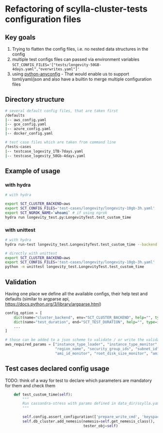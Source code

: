 # Refactoring of scylla-cluster-tests configuration files

## Key goals
1) Trying to flatten the config files, i.e. no nested data structures in the config
2) multiple test configs files can passed via environment variables `SCT_CONFIG_FILES='["tests/longevity-50GB-4days.yaml","overwrites.yaml"]'`
3) using [python-anyconfig](https://github.com/ssato/python-anyconfig) - That would enable us to support toml/yaml/json and also have a builtin to merge multiple configuration files

## Directory structure
```bash
# several default config files, that are taken first
/defaults
|-- aws_config.yaml
|-- gce_config.yaml
|-- azure_config.yaml
|-- docker_config.yaml

# test case files which are taken from command line
/tests-cases
|-- testcase_logevity_1TB-7days.yaml
|-- testcase_logevity_50Gb-4days.yaml

```

## Example of usage

### with hydra
```bash
# with hydra

export SCT_CLUSTER_BACKEND=aws
export SCT_CONFIG_FILES='test-cases/longevity/longevity-10gb-3h.yaml'
export SCT_NGROK_NAME=`whoami` # if using ngrok
hydra run longevity_test.py:LongevityTest.test_custom_time
```

### with unittest
```bash
# with hydra
hydra run-test longevity_test.LongevityTest.test_custom_time --backend aws --config test-cases/longevity/longevity-10gb-3h.yaml

# directly with unittest
export SCT_CLUSTER_BACKEND=aws
export SCT_CONFIG_FILES='test-cases/longevity/longevity-10gb-3h.yaml'
python -m unittest longevity_test.LongevityTest.test_custom_time

```

## Validation
Having one place we define all the available configs, their help test and defaults
(similar to argparse api, https://docs.python.org/3/library/argparse.html)
````python
config_option = [
    dict(name="cluster_backend", env="SCT_CLUSTER_BACKEND", help="", type=str),
    dict(name="test_duration", end="SCT_TEST_DURATION", help="", type=int),
    ...
]

# those can be added to a json scheme to validate / or write the validation code for it to be a bit clearer output
aws_required_params = ["instance_type_loader", "instance_type_monitor", "instance_type_db", "instance_type_db",
                       "region_name", "security_group_ids", "subnet_id", "ami_id_db_scylla", "ami_id_loader",
                       "ami_id_monitor", "root_disk_size_monitor", "ami_db_scylla_user", "ami_monitor_user"]

````

## Test cases declared config usage

TODO: think of a way for test to declare which parameters are mandatory for them and check them

```python
    def test_custom_time(self):
        """
        Run cassandra-stress with params defined in data_dir/scylla.yaml
        """

        self.config.assert_configuration(['prepare_write_cmd', 'keyspace_num', 'pre_create_schema', 'nemesis_interval'])
        self.db_cluster.add_nemesis(nemesis=self.get_nemesis_class(),
                                    tester_obj=self)
```
